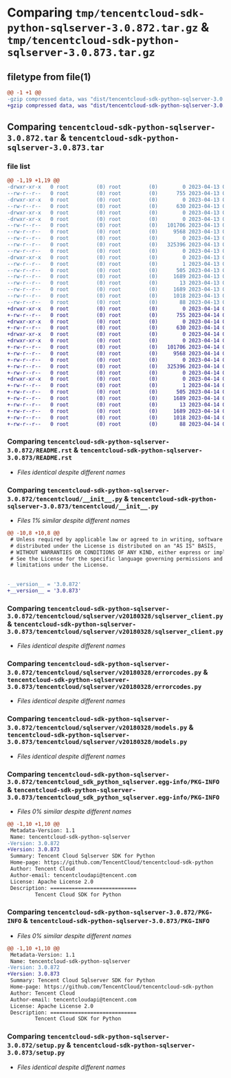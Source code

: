 # Comparing `tmp/tencentcloud-sdk-python-sqlserver-3.0.872.tar.gz` & `tmp/tencentcloud-sdk-python-sqlserver-3.0.873.tar.gz`

## filetype from file(1)

```diff
@@ -1 +1 @@
-gzip compressed data, was "dist/tencentcloud-sdk-python-sqlserver-3.0.872.tar", last modified: Thu Apr 13 00:56:25 2023, max compression
+gzip compressed data, was "dist/tencentcloud-sdk-python-sqlserver-3.0.873.tar", last modified: Fri Apr 14 00:51:31 2023, max compression
```

## Comparing `tencentcloud-sdk-python-sqlserver-3.0.872.tar` & `tencentcloud-sdk-python-sqlserver-3.0.873.tar`

### file list

```diff
@@ -1,19 +1,19 @@
-drwxr-xr-x   0 root         (0) root         (0)        0 2023-04-13 00:56:25.000000 tencentcloud-sdk-python-sqlserver-3.0.872/
--rw-r--r--   0 root         (0) root         (0)      755 2023-04-13 00:56:24.000000 tencentcloud-sdk-python-sqlserver-3.0.872/README.rst
-drwxr-xr-x   0 root         (0) root         (0)        0 2023-04-13 00:56:25.000000 tencentcloud-sdk-python-sqlserver-3.0.872/tencentcloud/
--rw-r--r--   0 root         (0) root         (0)      630 2023-04-13 00:56:24.000000 tencentcloud-sdk-python-sqlserver-3.0.872/tencentcloud/__init__.py
-drwxr-xr-x   0 root         (0) root         (0)        0 2023-04-13 00:56:25.000000 tencentcloud-sdk-python-sqlserver-3.0.872/tencentcloud/sqlserver/
-drwxr-xr-x   0 root         (0) root         (0)        0 2023-04-13 00:56:25.000000 tencentcloud-sdk-python-sqlserver-3.0.872/tencentcloud/sqlserver/v20180328/
--rw-r--r--   0 root         (0) root         (0)   101706 2023-04-13 00:56:24.000000 tencentcloud-sdk-python-sqlserver-3.0.872/tencentcloud/sqlserver/v20180328/sqlserver_client.py
--rw-r--r--   0 root         (0) root         (0)     9568 2023-04-13 00:56:24.000000 tencentcloud-sdk-python-sqlserver-3.0.872/tencentcloud/sqlserver/v20180328/errorcodes.py
--rw-r--r--   0 root         (0) root         (0)        0 2023-04-13 00:56:24.000000 tencentcloud-sdk-python-sqlserver-3.0.872/tencentcloud/sqlserver/v20180328/__init__.py
--rw-r--r--   0 root         (0) root         (0)   325396 2023-04-13 00:56:24.000000 tencentcloud-sdk-python-sqlserver-3.0.872/tencentcloud/sqlserver/v20180328/models.py
--rw-r--r--   0 root         (0) root         (0)        0 2023-04-13 00:56:24.000000 tencentcloud-sdk-python-sqlserver-3.0.872/tencentcloud/sqlserver/__init__.py
-drwxr-xr-x   0 root         (0) root         (0)        0 2023-04-13 00:56:25.000000 tencentcloud-sdk-python-sqlserver-3.0.872/tencentcloud_sdk_python_sqlserver.egg-info/
--rw-r--r--   0 root         (0) root         (0)        1 2023-04-13 00:56:25.000000 tencentcloud-sdk-python-sqlserver-3.0.872/tencentcloud_sdk_python_sqlserver.egg-info/dependency_links.txt
--rw-r--r--   0 root         (0) root         (0)      505 2023-04-13 00:56:25.000000 tencentcloud-sdk-python-sqlserver-3.0.872/tencentcloud_sdk_python_sqlserver.egg-info/SOURCES.txt
--rw-r--r--   0 root         (0) root         (0)     1689 2023-04-13 00:56:25.000000 tencentcloud-sdk-python-sqlserver-3.0.872/tencentcloud_sdk_python_sqlserver.egg-info/PKG-INFO
--rw-r--r--   0 root         (0) root         (0)       13 2023-04-13 00:56:25.000000 tencentcloud-sdk-python-sqlserver-3.0.872/tencentcloud_sdk_python_sqlserver.egg-info/top_level.txt
--rw-r--r--   0 root         (0) root         (0)     1689 2023-04-13 00:56:25.000000 tencentcloud-sdk-python-sqlserver-3.0.872/PKG-INFO
--rw-r--r--   0 root         (0) root         (0)     1018 2023-04-13 00:56:24.000000 tencentcloud-sdk-python-sqlserver-3.0.872/setup.py
--rw-r--r--   0 root         (0) root         (0)       88 2023-04-13 00:56:25.000000 tencentcloud-sdk-python-sqlserver-3.0.872/setup.cfg
+drwxr-xr-x   0 root         (0) root         (0)        0 2023-04-14 00:51:31.000000 tencentcloud-sdk-python-sqlserver-3.0.873/
+-rw-r--r--   0 root         (0) root         (0)      755 2023-04-14 00:51:31.000000 tencentcloud-sdk-python-sqlserver-3.0.873/README.rst
+drwxr-xr-x   0 root         (0) root         (0)        0 2023-04-14 00:51:31.000000 tencentcloud-sdk-python-sqlserver-3.0.873/tencentcloud/
+-rw-r--r--   0 root         (0) root         (0)      630 2023-04-14 00:51:31.000000 tencentcloud-sdk-python-sqlserver-3.0.873/tencentcloud/__init__.py
+drwxr-xr-x   0 root         (0) root         (0)        0 2023-04-14 00:51:31.000000 tencentcloud-sdk-python-sqlserver-3.0.873/tencentcloud/sqlserver/
+drwxr-xr-x   0 root         (0) root         (0)        0 2023-04-14 00:51:31.000000 tencentcloud-sdk-python-sqlserver-3.0.873/tencentcloud/sqlserver/v20180328/
+-rw-r--r--   0 root         (0) root         (0)   101706 2023-04-14 00:51:31.000000 tencentcloud-sdk-python-sqlserver-3.0.873/tencentcloud/sqlserver/v20180328/sqlserver_client.py
+-rw-r--r--   0 root         (0) root         (0)     9568 2023-04-14 00:51:31.000000 tencentcloud-sdk-python-sqlserver-3.0.873/tencentcloud/sqlserver/v20180328/errorcodes.py
+-rw-r--r--   0 root         (0) root         (0)        0 2023-04-14 00:51:31.000000 tencentcloud-sdk-python-sqlserver-3.0.873/tencentcloud/sqlserver/v20180328/__init__.py
+-rw-r--r--   0 root         (0) root         (0)   325396 2023-04-14 00:51:31.000000 tencentcloud-sdk-python-sqlserver-3.0.873/tencentcloud/sqlserver/v20180328/models.py
+-rw-r--r--   0 root         (0) root         (0)        0 2023-04-14 00:51:31.000000 tencentcloud-sdk-python-sqlserver-3.0.873/tencentcloud/sqlserver/__init__.py
+drwxr-xr-x   0 root         (0) root         (0)        0 2023-04-14 00:51:31.000000 tencentcloud-sdk-python-sqlserver-3.0.873/tencentcloud_sdk_python_sqlserver.egg-info/
+-rw-r--r--   0 root         (0) root         (0)        1 2023-04-14 00:51:31.000000 tencentcloud-sdk-python-sqlserver-3.0.873/tencentcloud_sdk_python_sqlserver.egg-info/dependency_links.txt
+-rw-r--r--   0 root         (0) root         (0)      505 2023-04-14 00:51:31.000000 tencentcloud-sdk-python-sqlserver-3.0.873/tencentcloud_sdk_python_sqlserver.egg-info/SOURCES.txt
+-rw-r--r--   0 root         (0) root         (0)     1689 2023-04-14 00:51:31.000000 tencentcloud-sdk-python-sqlserver-3.0.873/tencentcloud_sdk_python_sqlserver.egg-info/PKG-INFO
+-rw-r--r--   0 root         (0) root         (0)       13 2023-04-14 00:51:31.000000 tencentcloud-sdk-python-sqlserver-3.0.873/tencentcloud_sdk_python_sqlserver.egg-info/top_level.txt
+-rw-r--r--   0 root         (0) root         (0)     1689 2023-04-14 00:51:31.000000 tencentcloud-sdk-python-sqlserver-3.0.873/PKG-INFO
+-rw-r--r--   0 root         (0) root         (0)     1018 2023-04-14 00:51:31.000000 tencentcloud-sdk-python-sqlserver-3.0.873/setup.py
+-rw-r--r--   0 root         (0) root         (0)       88 2023-04-14 00:51:31.000000 tencentcloud-sdk-python-sqlserver-3.0.873/setup.cfg
```

### Comparing `tencentcloud-sdk-python-sqlserver-3.0.872/README.rst` & `tencentcloud-sdk-python-sqlserver-3.0.873/README.rst`

 * *Files identical despite different names*

### Comparing `tencentcloud-sdk-python-sqlserver-3.0.872/tencentcloud/__init__.py` & `tencentcloud-sdk-python-sqlserver-3.0.873/tencentcloud/__init__.py`

 * *Files 1% similar despite different names*

```diff
@@ -10,8 +10,8 @@
 # Unless required by applicable law or agreed to in writing, software
 # distributed under the License is distributed on an "AS IS" BASIS,
 # WITHOUT WARRANTIES OR CONDITIONS OF ANY KIND, either express or implied.
 # See the License for the specific language governing permissions and
 # limitations under the License.
 
 
-__version__ = '3.0.872'
+__version__ = '3.0.873'
```

### Comparing `tencentcloud-sdk-python-sqlserver-3.0.872/tencentcloud/sqlserver/v20180328/sqlserver_client.py` & `tencentcloud-sdk-python-sqlserver-3.0.873/tencentcloud/sqlserver/v20180328/sqlserver_client.py`

 * *Files identical despite different names*

### Comparing `tencentcloud-sdk-python-sqlserver-3.0.872/tencentcloud/sqlserver/v20180328/errorcodes.py` & `tencentcloud-sdk-python-sqlserver-3.0.873/tencentcloud/sqlserver/v20180328/errorcodes.py`

 * *Files identical despite different names*

### Comparing `tencentcloud-sdk-python-sqlserver-3.0.872/tencentcloud/sqlserver/v20180328/models.py` & `tencentcloud-sdk-python-sqlserver-3.0.873/tencentcloud/sqlserver/v20180328/models.py`

 * *Files identical despite different names*

### Comparing `tencentcloud-sdk-python-sqlserver-3.0.872/tencentcloud_sdk_python_sqlserver.egg-info/PKG-INFO` & `tencentcloud-sdk-python-sqlserver-3.0.873/tencentcloud_sdk_python_sqlserver.egg-info/PKG-INFO`

 * *Files 0% similar despite different names*

```diff
@@ -1,10 +1,10 @@
 Metadata-Version: 1.1
 Name: tencentcloud-sdk-python-sqlserver
-Version: 3.0.872
+Version: 3.0.873
 Summary: Tencent Cloud Sqlserver SDK for Python
 Home-page: https://github.com/TencentCloud/tencentcloud-sdk-python
 Author: Tencent Cloud
 Author-email: tencentcloudapi@tencent.com
 License: Apache License 2.0
 Description: ============================
         Tencent Cloud SDK for Python
```

### Comparing `tencentcloud-sdk-python-sqlserver-3.0.872/PKG-INFO` & `tencentcloud-sdk-python-sqlserver-3.0.873/PKG-INFO`

 * *Files 0% similar despite different names*

```diff
@@ -1,10 +1,10 @@
 Metadata-Version: 1.1
 Name: tencentcloud-sdk-python-sqlserver
-Version: 3.0.872
+Version: 3.0.873
 Summary: Tencent Cloud Sqlserver SDK for Python
 Home-page: https://github.com/TencentCloud/tencentcloud-sdk-python
 Author: Tencent Cloud
 Author-email: tencentcloudapi@tencent.com
 License: Apache License 2.0
 Description: ============================
         Tencent Cloud SDK for Python
```

### Comparing `tencentcloud-sdk-python-sqlserver-3.0.872/setup.py` & `tencentcloud-sdk-python-sqlserver-3.0.873/setup.py`

 * *Files identical despite different names*


